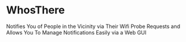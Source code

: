 # WhosThere
Notifies You of People in the Vicinity via Their Wifi Probe Requests and Allows You To Manage Notifications Easily via a Web GUI
